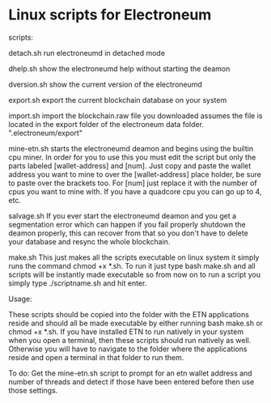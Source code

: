 # Linux scripts for Electroneum

scripts:

detach.sh run electroneumd in detached mode

dhelp.sh show the electroneumd help without starting the deamon

dversion.sh show the current version of the electroneumd

export.sh export the current blockchain database on your system

import.sh import the blockchain.raw file you downloaded assumes the file is located in the export folder of the electroneum data folder. ".electroneum/export"

mine-etn.sh starts the electroneumd deamon and begins using the builtin cpu miner. In order for you to use this you must edit the script but only the parts labeled [wallet-address] and [num]. Just copy and paste the wallet address you want to mine to over the [wallet-address] place holder, be sure to paste over the brackets too. For [num] just replace it with the number of cpus you want to mine with. If you have a quadcore cpu you can go up to 4, etc.

salvage.sh If you ever start the electroneumd deamon and you get a segmentation error which can happen if you fail properly shutdown the deamon properly, this can recover from that so you don't have to delete your database and resync the whole blockchain.

make.sh This just makes all the scripts executable on linux system it simply runs the command chmod +x *.sh. To run it just type bash make.sh and all scripts will be instantly made executable so from now on to run a script you simply type ./scriptname.sh and hit enter.

Usage:

These scripts should be copied into the folder with the ETN applications reside and should all be made executable by either running bash make.sh or chmod +x *.sh. If you have installed ETN to run natively in your system when you open a terminal, then these scripts should run natively as well. Otherwise you will have to navigate to the folder where the applications reside and open a terminal in that folder to run them.

To do:
Get the mine-etn.sh script to prompt for an etn wallet address and number of threads and detect if those have been entered before then use those settings.
